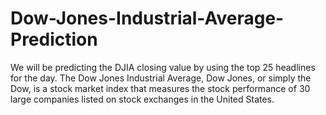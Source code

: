 # Dow-Jones-Industrial-Average-Prediction
We will be predicting the DJIA closing value by using the top 25 headlines for the day. The Dow Jones Industrial Average, Dow Jones, or simply the Dow, is a stock market index that measures the stock performance of 30 large companies listed on stock exchanges in the United States. 
